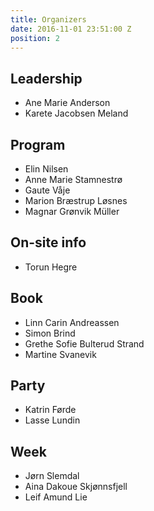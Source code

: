 ```yaml
---
title: Organizers
date: 2016-11-01 23:51:00 Z
position: 2
---
```


## Leadership

- Ane Marie Anderson
- Karete Jacobsen Meland

## Program

- Elin Nilsen
- Anne Marie Stamnestrø
- Gaute Våje
- Marion Bræstrup Løsnes
- Magnar Grønvik Müller

## On-site info

- Torun Hegre

## Book

- Linn Carin Andreassen
- Simon Brind
- Grethe Sofie Bulterud Strand
- Martine Svanevik

## Party

- Katrin Førde
- Lasse Lundin

## Week

- Jørn Slemdal
- Aina Dakoue Skjønnsfjell
- Leif Amund Lie

